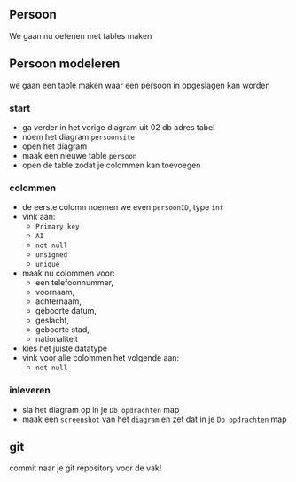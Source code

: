## Persoon


We gaan nu oefenen met tables maken


## Persoon modeleren

we gaan een table maken waar een persoon in opgeslagen kan worden


### start
- ga verder in het vorige diagram uit 02 db adres tabel
- noem het diagram `persoonsite`
- open het diagram
- maak een nieuwe table `persoon`
- open de table zodat je colommen kan toevoegen


### colommen

- de eerste colomn noemen we even `persoonID`, type `int`
- vink aan:
    - `Primary key`
    - `AI`
    - `not null`
    - `unsigned` 
    - `unique`
- maak nu colommen voor:
    - een telefoonnummer, 
    - voornaam, 
    - achternaam,
    - geboorte datum, 
    - geslacht, 
    - geboorte stad,
    - nationaliteit
- kies het juiste datatype 
- vink voor alle colommen het volgende aan:
    - `not null`


### inleveren
- sla het diagram op in je `Db opdrachten` map
- maak een `screenshot` van het `diagram` en zet dat in je `Db opdrachten` map

## git

commit naar je git repository voor de vak!
